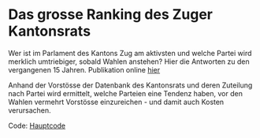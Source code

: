 # Das grosse Ranking des Zuger Kantonsrats
Wer ist im Parlament des Kantons Zug am aktivsten und welche Partei wird merklich umtriebiger, sobald Wahlen anstehen? Hier die Antworten zu den vergangenen 15 Jahren.
Publikation online [hier](https://www.luzernerzeitung.ch/zentralschweiz/zug/das-grosse-ranking-des-zuger-kantonsrats-ld.1180528)

Anhand der Vorstösse der Datenbank des Kantonsrats und deren Zuteilung nach Partei wird ermittelt, welche Parteien eine Tendenz haben, vor den Wahlen vermehrt Vorstösse einzureichen - und damit auch Kosten verursachen.

Code:
[Hauptcode](https://github.com/ZoeGwerder/Kantonsrat-Ranking/blob/master/01%20Kantonsrat%20Zug%20Endcodes%20zusammengestellt.ipynb)


